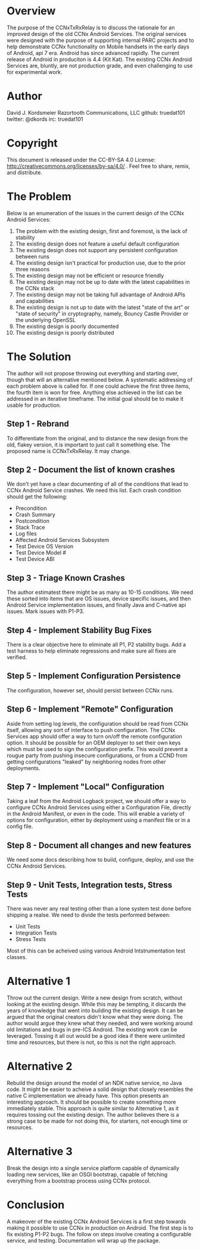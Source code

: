 Overview
========

The purpose of the CCNxTxRxRelay is to discuss the rationale for an improved design of the old CCNx Android Services.  The original services were designed with the purpose of supporting internal PARC projects and to help demonstrate CCNx functionality on Mobile handsets in the early days of Android, api 7 era.  Android has since advanced rapidly.  The current release of Android in produciton is 4.4 (Kit Kat).  The existing CCNx Android Services are, bluntly, are not production grade, and even challenging to use for experimental work.

Author
======

David J. Kordsmeier
Razortooth Communications, LLC
github: truedat101
twitter: @dkords
irc: truedat101

Copyright
=========
This document is released under the CC-BY-SA 4.0 License: http://creativecommons.org/licenses/by-sa/4.0/ .  Feel free to share, remix, and distribute.

The Problem
===========

Below is an enumeration of the issues in the current design of the CCNx Android Services:

1. The problem with the existing design, first and foremost, is the lack of stability
1. The existing design does not feature a useful default configuration
1. The existing design does not support any persistent configuration between runs
1. The existing design isn't practical for production use, due to the prior three reasons
1. The existing design may not be efficient or resource friendly
1. The existing design may not be up to date with the latest capabilities in the CCNx stack
1. The existing design may not be taking full advantage of Android APIs and capabilities
1. The existing design is not up to date with the latest "state of the art" or "state of security" in cryptography, namely, Bouncy Castle Provider or the underlying OpenSSL
1. The existing design is poorly documented
1. The existing design is poorly distributed

The Solution
============

The author will not propose throwing out everything and starting over, though that will an alternative mentioned below.  A systematic addressing of each problem above is called for.  If one could achieve the first three items, the fourth item is won for free.  Anything else achieved in the list can be addressed in an iterative timeframe.  The initial goal should be to make it usable for production.

## Step 1 - Rebrand

To differentiate from the original, and to distance the new design from the old, flakey version, it is important to just call it something else.  The proposed name is CCNxTxRxRelay.  It may change.

## Step 2 - Document the list of known crashes

We don't yet have a clear documenting of all of the conditions that lead to CCNx Android Service crashes.  We need this list.  Each crash condition should get the following:

- Precondition
- Crash Summary
- Postcondition
- Stack Trace
- Log files
- Affected Android Services Subsystem
- Test Device OS Version
- Test Device Model #
- Test Device ABI

## Step 3 - Triage Known Crashes

The author estimatest there might be as many as 10-15 conditions.  We need these sorted into items that are OS issues, device specific issues, and then Android Service implementation issues, and finally Java and C-native api issues.  Mark issues with P1-P3.

## Step 4 - Implement Stability Bug Fixes

There is a clear objective here to eliminate all P1, P2 stability bugs.  Add a test harness to help eliminate regressions and make sure all fixes are verified.

## Step 5 - Implement Configuration Persistence

The configuration, however set, should persist between CCNx runs.

## Step 6 - Implement "Remote" Configuration

Aside from setting log levels, the configuration should be read from CCNx itself, allowing any sort of interface to push configuration.  The CCNx Services app should offer a way to turn on/off the remote configuration option.  It should be possible for an OEM deployer to set their own keys which must be used to sign the configuration prefix.  This would prevent a rougue party from pushing insecure configurations, or from a CCND from getting configurations "leaked" by neighboring nodes from other deployments.

## Step 7 - Implement "Local" Configuration

Taking a leaf from the Android Logback project, we should offer a way to configure CCNx Android Services using either a Configuration File, directly in the Android Manifest, or even in the code.  This will enable a variety of options for configuration, either by deployment using a manifest file or in a config file.

## Step 8 - Document all changes and new features

We need some docs describing how to build, configure, deploy, and use the CCNx Android Services.

## Step 9 - Unit Tests, Integration tests, Stress Tests

There was never any real testing other than a lone system test done before shipping a realse.  We need to divide the tests performed between:

- Unit Tests
- Integration Tests
- Stress Tests

Most of this can be acheived using various Android Intstrumentation test classes.

Alternative 1
=============

Throw out the current design.  Write a new design from scratch, without looking at the existing design.  While this may be tempting, it discards the years of knowledge that went into building the existing design.  It can be argued that the original creators didn't know what they were doing.  The author would argue they knew what they needed, and were working around old limitations and bugs in pre-ICS Android.  The existing work can be leveraged.  Tossing it all out would be a good idea if there were unlimited time and resources, but there is not, so this is not the right approach.


Alternative 2
=============

Rebuild the design around the model of an NDK native service, no Java code.  It might be easier to acheive a solid design that closely resembles the native C implementation we already have.  This option presents an interesting approach.  It should be possible to create something more immediately stable.  This approach is quite similar to Alternative 1, as it requires tossing out the existing design.  The author believes there is a strong case to be made for not doing this, for starters, not enough time or resources.

Alternative 3
=============

Break the design into a single service platform capable of dynamically loading new services, like an OSGI bootstrap, capable of fetching everything from a bootstrap process using CCNx protocol.

Conclusion
==========

A makeover of the existing CCNx Android Services is a first step towards making it possible to use CCNx in production on Android.  The first step is to fix existing P1-P2 bugs.  The follow on steps involve creating a configurable service, and testing.  Documentation will wrap up the package.
